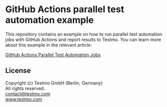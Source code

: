# GitHub Actions parallel test automation example

This repository contains an example on how to run parallel test automation jobs with GitHub Actions and report results to Testmo. You can learn more about this example in the relevant article:

[GitHub Actions Parallel Test Automation Jobs](https://www.testmo.com/guides/github-actions-parallel-test-automation)

## License

Copyright (c) Testmo GmbH (Berlin, Germany)<br>
All rights reserved.<br>
contact@testmo.com<br>
www.testmo.com
